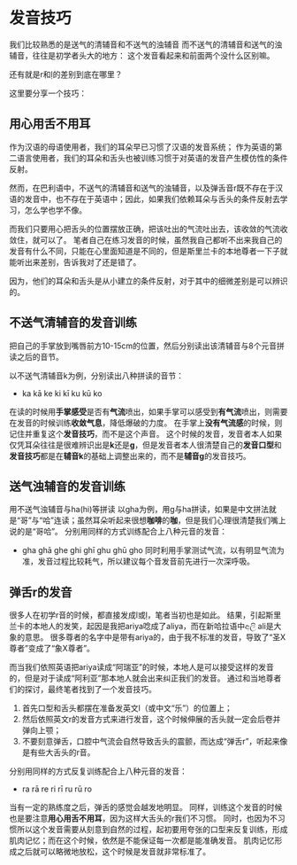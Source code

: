 # 发音技巧

我们比较熟悉的是送气的清辅音和不送气的浊辅音
而不送气的清辅音和送气的浊辅音，往往是初学者头大的地方：
这个发音看起来和前面两个没什么区别嘛。

还有就是r和ḷ的差别到底在哪里？


这里要分享一个技巧：

## 用心用舌不用耳

作为汉语的母语使用者，我们的耳朵早已习惯了汉语的发音系统；
作为英语的第二语言使用者，我们的耳朵和舌头也被训练习惯于对英语的发音产生模仿性的条件反射。

然而，在巴利语中，不送气的清辅音和送气的浊辅音，以及弹舌音r既不存在于汉语的发音中，也不存在于英语中；因此，如果我们依赖耳朵与舌头的条件反射去学习，怎么学也学不像。

而我们只要用心把舌头的位置摆放正确，把该吐出的气流吐出去，该收敛的气流收敛住，就可以了。
笔者自己在练习发音的时候，虽然我自己都听不出来我自己的发音有什么不同，只能在心里面知道是不同的，但是斯里兰卡的本地尊者一下子就能听出来差别，告诉我对了还是错了。

因为，他们的耳朵和舌头是从小建立的条件反射，对于其中的细微差别是可以辨识的。

## 不送气清辅音的发音训练
把自己的手掌放到嘴唇前方10-15cm的位置，然后分别读出该清辅音与8个元音拼读之后的音节。

以不送气清辅音k为例，分别读出八种拼读的音节：
- ka kā ke ki kī ku kū ko

在读的时候用**手掌感受**是否有**气流**喷出，如果手掌可以感受到**有气流**喷出，则需要在发音的时候训练**收敛气息**，降低爆破的力度。
在手掌上**没有气流感**的时候，则记住并重复这个**发音技巧**，而不是这个声音。
这个时候的发音，发音者本人如果仅凭耳朵往往是很难辨识出是**k**还是**g**，但是发音者本人很清楚自己的**发音口型**和**发音技巧**都是在**辅音k**的基础上调整出来的，而不是**辅音g**的发音技巧。

## 送气浊辅音的发音训练
用不送气浊辅音与ha(hi)等拼读
以gha为例，用g与ha拼读，如果是中文拼法就是“哥”与“哈”连读；虽然耳朵听起来很想**咖啡**的**咖**，但是我们心理很清楚我们嘴上说的是“哥哈”。
分别用同样的方式训练配合上八种元音的发音：
- gha ghā ghe ghi ghī ghu ghū gho
同时利用手掌测试气流，以有明显气流为准，发音过程比较耗气，所以建议每个音发音前先进行一次深呼吸。

## 弹舌r的发音
很多人在初学r音的时候，都直接发成l或ḷ，笔者当初也是如此。
结果，引起斯里兰卡的本地人的发笑，起因是我把ariya唸成了aliya，而在新哈拉语中අලි ali是大象的意思。
很多尊者的名字中是带有ariya的，由于我不标准的发音，导致了“圣X尊者”变成了“象X尊者”。

而当我们依照英语把ariya读成“阿瑞亚”的时候，本地人是可以接受这样的发音的，但是对于读成“阿利亚”那本地人就会出来纠正我们的发音。
通过和当地尊者们的探讨，最终笔者找到了一个发音技巧。

1. 首先口型和舌头都摆在准备发英文l（或中文“乐”）的位置上；
2. 然后依照英文r的发音方式来进行发音，这个时候伸展的舌头就一定会后卷并弹向上颚；
3. 不要刻意弹舌，口腔中气流会自然导致舌头的震颤，而达成“弹舌r”，听起来像是有些大舌头的r音。

分别用同样的方式反复训练配合上八种元音的发音：
- ra rā re ri rī ru rū ro

当有一定的熟练度之后，弹舌的感觉会越发地明显。
同样，训练这个发音的时候也是要注意**用心用舌不用耳**，因为这样大舌头的r我们不习惯。
同时，也因为不习惯所以这个发音需要从刻意到自然的过程，起初要用夸张的口型来反复训练，形成肌肉记忆；而在这个时候，依然是不能保证每一次都是能准确发音。
肌肉记忆形成之后就可以略微地放松，这个时候是发音就非常标准了。
